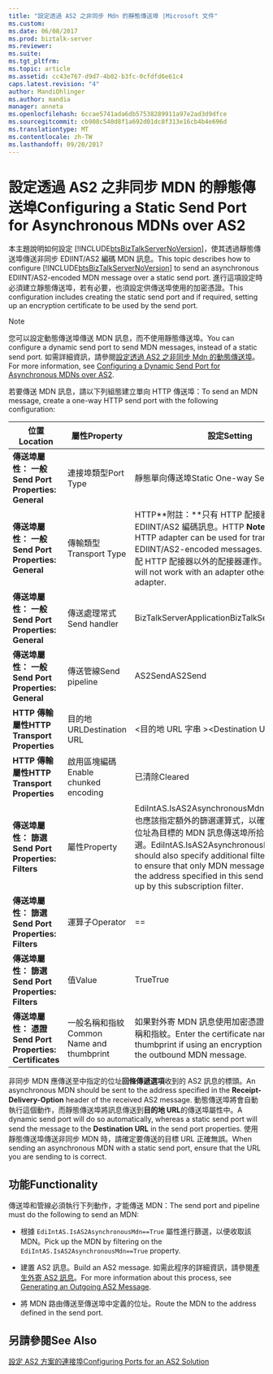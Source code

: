 ```yaml
---
title: "設定透過 AS2 之非同步 Mdn 的靜態傳送埠 |Microsoft 文件"
ms.custom: 
ms.date: 06/08/2017
ms.prod: biztalk-server
ms.reviewer: 
ms.suite: 
ms.tgt_pltfrm: 
ms.topic: article
ms.assetid: cc43e767-d9d7-4b02-b3fc-0cfdfd6e61c4
caps.latest.revision: "4"
author: MandiOhlinger
ms.author: mandia
manager: anneta
ms.openlocfilehash: 6ccae5741ada6db57538289911a97e2ad3d9dfce
ms.sourcegitcommit: cb908c540d8f1a692d01dc8f313e16cb4b4e696d
ms.translationtype: MT
ms.contentlocale: zh-TW
ms.lasthandoff: 09/20/2017
---
```

# <a name="configuring-a-static-send-port-for-asynchronous-mdns-over-as2"></a><span data-ttu-id="6e7a1-102">設定透過 AS2 之非同步 MDN 的靜態傳送埠</span><span class="sxs-lookup"><span data-stu-id="6e7a1-102">Configuring a Static Send Port for Asynchronous MDNs over AS2</span></span>
<span data-ttu-id="6e7a1-103">本主題說明如何設定 [!INCLUDE[btsBizTalkServerNoVersion](../includes/btsbiztalkservernoversion-md.md)]，使其透過靜態傳送埠傳送非同步 EDIINT/AS2 編碼 MDN 訊息。</span><span class="sxs-lookup"><span data-stu-id="6e7a1-103">This topic describes how to configure [!INCLUDE[btsBizTalkServerNoVersion](../includes/btsbiztalkservernoversion-md.md)] to send an asynchronous EDIINT/AS2-encoded MDN message over a static send port.</span></span> <span data-ttu-id="6e7a1-104">進行這項設定時必須建立靜態傳送埠，若有必要，也須設定供傳送埠使用的加密憑證。</span><span class="sxs-lookup"><span data-stu-id="6e7a1-104">This configuration includes creating the static send port and if required, setting up an encryption certificate to be used by the send port.</span></span>  
  
> [!NOTE]
>  <span data-ttu-id="6e7a1-105">您可以設定動態傳送埠傳送 MDN 訊息，而不使用靜態傳送埠。</span><span class="sxs-lookup"><span data-stu-id="6e7a1-105">You can configure a dynamic send port to send MDN messages, instead of a static send port.</span></span> <span data-ttu-id="6e7a1-106">如需詳細資訊，請參閱[設定透過 AS2 之非同步 Mdn 的動態傳送埠](../core/configuring-a-dynamic-send-port-for-asynchronous-mdns-over-as2.md)。</span><span class="sxs-lookup"><span data-stu-id="6e7a1-106">For more information, see [Configuring a Dynamic Send Port for Asynchronous MDNs over AS2](../core/configuring-a-dynamic-send-port-for-asynchronous-mdns-over-as2.md).</span></span>  
  
 <span data-ttu-id="6e7a1-107">若要傳送 MDN 訊息，請以下列組態建立單向 HTTP 傳送埠：</span><span class="sxs-lookup"><span data-stu-id="6e7a1-107">To send an MDN message, create a one-way HTTP send port with the following configuration:</span></span>  
  
|<span data-ttu-id="6e7a1-108">位置</span><span class="sxs-lookup"><span data-stu-id="6e7a1-108">Location</span></span>|<span data-ttu-id="6e7a1-109">屬性</span><span class="sxs-lookup"><span data-stu-id="6e7a1-109">Property</span></span>|<span data-ttu-id="6e7a1-110">設定</span><span class="sxs-lookup"><span data-stu-id="6e7a1-110">Setting</span></span>|  
|--------------|--------------|-------------|  
|<span data-ttu-id="6e7a1-111">**傳送埠屬性： 一般**</span><span class="sxs-lookup"><span data-stu-id="6e7a1-111">**Send Port Properties: General**</span></span>|<span data-ttu-id="6e7a1-112">連接埠類型</span><span class="sxs-lookup"><span data-stu-id="6e7a1-112">Port Type</span></span>|<span data-ttu-id="6e7a1-113">靜態單向傳送埠</span><span class="sxs-lookup"><span data-stu-id="6e7a1-113">Static One-way Send Port</span></span>|  
|<span data-ttu-id="6e7a1-114">**傳送埠屬性： 一般**</span><span class="sxs-lookup"><span data-stu-id="6e7a1-114">**Send Port Properties: General**</span></span>|<span data-ttu-id="6e7a1-115">傳輸類型</span><span class="sxs-lookup"><span data-stu-id="6e7a1-115">Transport Type</span></span>|<span data-ttu-id="6e7a1-116">HTTP**附註：**只有 HTTP 配接器可以用於傳輸 EDIINT/AS2 編碼訊息。</span><span class="sxs-lookup"><span data-stu-id="6e7a1-116">HTTP **Note:**  Only the HTTP adapter can be used for transporting EDIINT/AS2-encoded messages.</span></span> <span data-ttu-id="6e7a1-117">這種傳輸無法搭配 HTTP 配接器以外的配接器運作。</span><span class="sxs-lookup"><span data-stu-id="6e7a1-117">This transport will not work with an adapter other than the HTTP adapter.</span></span>|  
|<span data-ttu-id="6e7a1-118">**傳送埠屬性： 一般**</span><span class="sxs-lookup"><span data-stu-id="6e7a1-118">**Send Port Properties: General**</span></span>|<span data-ttu-id="6e7a1-119">傳送處理常式</span><span class="sxs-lookup"><span data-stu-id="6e7a1-119">Send handler</span></span>|<span data-ttu-id="6e7a1-120">BizTalkServerApplication</span><span class="sxs-lookup"><span data-stu-id="6e7a1-120">BizTalkServerApplication</span></span>|  
|<span data-ttu-id="6e7a1-121">**傳送埠屬性： 一般**</span><span class="sxs-lookup"><span data-stu-id="6e7a1-121">**Send Port Properties: General**</span></span>|<span data-ttu-id="6e7a1-122">傳送管線</span><span class="sxs-lookup"><span data-stu-id="6e7a1-122">Send pipeline</span></span>|<span data-ttu-id="6e7a1-123">AS2Send</span><span class="sxs-lookup"><span data-stu-id="6e7a1-123">AS2Send</span></span>|  
|<span data-ttu-id="6e7a1-124">**HTTP 傳輸屬性**</span><span class="sxs-lookup"><span data-stu-id="6e7a1-124">**HTTP Transport Properties**</span></span>|<span data-ttu-id="6e7a1-125">目的地 URL</span><span class="sxs-lookup"><span data-stu-id="6e7a1-125">Destination URL</span></span>|<span data-ttu-id="6e7a1-126">\<目的地 URL 字串 ></span><span class="sxs-lookup"><span data-stu-id="6e7a1-126">\<Destination URL string></span></span>|  
|<span data-ttu-id="6e7a1-127">**HTTP 傳輸屬性**</span><span class="sxs-lookup"><span data-stu-id="6e7a1-127">**HTTP Transport Properties**</span></span>|<span data-ttu-id="6e7a1-128">啟用區塊編碼</span><span class="sxs-lookup"><span data-stu-id="6e7a1-128">Enable chunked encoding</span></span>|<span data-ttu-id="6e7a1-129">已清除</span><span class="sxs-lookup"><span data-stu-id="6e7a1-129">Cleared</span></span>|  
|<span data-ttu-id="6e7a1-130">**傳送埠屬性： 篩選**</span><span class="sxs-lookup"><span data-stu-id="6e7a1-130">**Send Port Properties: Filters**</span></span>|<span data-ttu-id="6e7a1-131">屬性</span><span class="sxs-lookup"><span data-stu-id="6e7a1-131">Property</span></span>|<span data-ttu-id="6e7a1-132">EdiIntAS.IsAS2AsynchronousMdn**附註：**您也應該指定額外的篩選運算式，以確保只有中指定之位址為目標的 MDN 訊息傳送埠所拾取此訂用帳戶篩選。</span><span class="sxs-lookup"><span data-stu-id="6e7a1-132">EdiIntAS.IsAS2AsynchronousMdn **Note:**  You should also specify additional filter expressions to ensure that only MDN messages destined to the address specified in this send port are picked up by this subscription filter.</span></span>|  
|<span data-ttu-id="6e7a1-133">**傳送埠屬性： 篩選**</span><span class="sxs-lookup"><span data-stu-id="6e7a1-133">**Send Port Properties: Filters**</span></span>|<span data-ttu-id="6e7a1-134">運算子</span><span class="sxs-lookup"><span data-stu-id="6e7a1-134">Operator</span></span>|==|  
|<span data-ttu-id="6e7a1-135">**傳送埠屬性： 篩選**</span><span class="sxs-lookup"><span data-stu-id="6e7a1-135">**Send Port Properties: Filters**</span></span>|<span data-ttu-id="6e7a1-136">值</span><span class="sxs-lookup"><span data-stu-id="6e7a1-136">Value</span></span>|<span data-ttu-id="6e7a1-137">True</span><span class="sxs-lookup"><span data-stu-id="6e7a1-137">True</span></span>|  
|<span data-ttu-id="6e7a1-138">**傳送埠屬性： 憑證**</span><span class="sxs-lookup"><span data-stu-id="6e7a1-138">**Send Port Properties: Certificates**</span></span>|<span data-ttu-id="6e7a1-139">一般名稱和指紋</span><span class="sxs-lookup"><span data-stu-id="6e7a1-139">Common Name  and thumbprint</span></span>|<span data-ttu-id="6e7a1-140">如果對外寄 MDN 訊息使用加密憑證，請輸入憑證名稱和指紋。</span><span class="sxs-lookup"><span data-stu-id="6e7a1-140">Enter the certificate name and thumbprint if using an encryption certificate for the outbound MDN message.</span></span>|  
  
 <span data-ttu-id="6e7a1-141">非同步 MDN 應傳送至中指定的位址**回條傳遞選項**收到的 AS2 訊息的標頭。</span><span class="sxs-lookup"><span data-stu-id="6e7a1-141">An asynchronous MDN should be sent to the address specified in the **Receipt-Delivery-Option** header of the received AS2 message.</span></span> <span data-ttu-id="6e7a1-142">動態傳送埠將會自動執行這個動作，而靜態傳送埠將訊息傳送到**目的地 URL**的傳送埠屬性中。</span><span class="sxs-lookup"><span data-stu-id="6e7a1-142">A dynamic send port will do so automatically, whereas a static send port will send the message to the **Destination URL** in the send port properties.</span></span> <span data-ttu-id="6e7a1-143">使用靜態傳送埠傳送非同步 MDN 時，請確定要傳送的目標 URL 正確無誤。</span><span class="sxs-lookup"><span data-stu-id="6e7a1-143">When sending an asynchronous MDN with a static send port, ensure that the URL you are sending to is correct.</span></span>  
  
## <a name="functionality"></a><span data-ttu-id="6e7a1-144">功能</span><span class="sxs-lookup"><span data-stu-id="6e7a1-144">Functionality</span></span>  
 <span data-ttu-id="6e7a1-145">傳送埠和管線必須執行下列動作，才能傳送 MDN：</span><span class="sxs-lookup"><span data-stu-id="6e7a1-145">The send port and pipeline must do the following to send an MDN:</span></span>  
  
-   <span data-ttu-id="6e7a1-146">根據 `EdiIntAS.IsAS2AsynchronousMdn==True` 屬性進行篩選，以便收取該 MDN。</span><span class="sxs-lookup"><span data-stu-id="6e7a1-146">Pick up the MDN by filtering on the `EdiIntAS.IsAS2AsynchronousMdn==True` property.</span></span>  
  
-   <span data-ttu-id="6e7a1-147">建置 AS2 訊息。</span><span class="sxs-lookup"><span data-stu-id="6e7a1-147">Build an AS2 message.</span></span> <span data-ttu-id="6e7a1-148">如需此程序的詳細資訊，請參閱[產生外寄 AS2 訊息](../core/generating-an-outgoing-as2-message.md)。</span><span class="sxs-lookup"><span data-stu-id="6e7a1-148">For more information about this process, see [Generating an Outgoing AS2 Message](../core/generating-an-outgoing-as2-message.md).</span></span>  
  
-   <span data-ttu-id="6e7a1-149">將 MDN 路由傳送至傳送埠中定義的位址。</span><span class="sxs-lookup"><span data-stu-id="6e7a1-149">Route the MDN to the address defined in the send port.</span></span>  
  
## <a name="see-also"></a><span data-ttu-id="6e7a1-150">另請參閱</span><span class="sxs-lookup"><span data-stu-id="6e7a1-150">See Also</span></span>  
 [<span data-ttu-id="6e7a1-151">設定 AS2 方案的連接埠</span><span class="sxs-lookup"><span data-stu-id="6e7a1-151">Configuring Ports for an AS2 Solution</span></span>](../core/configuring-ports-for-an-as2-solution.md)